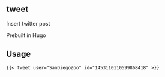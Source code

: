 ## tweet

Insert twitter post

Prebuilt in Hugo

## Usage

```
{{< tweet user="SanDiegoZoo" id="1453110110599868418" >}}

```
